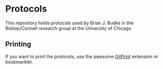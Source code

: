 Protocols
=========

This repository holds protocols used by Brian J. Budke in the Bishop/Connell research
group at the University of Chicago.

## Printing

If you want to print the protocols, use the awesome [GitPrint](https://gitprint.com) extension or bookmarklet.